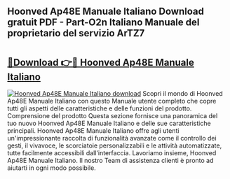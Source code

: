 ## Hoonved Ap48E Manuale Italiano Download gratuit PDF - Part-O2n Italiano Manuale del proprietario del servizio ArTZ7

# <h2><a href="http://dffxna.blite.top/?on=Hoonved+Ap48E+Manuale+Italiano">🔗Download 👉🔴 Hoonved Ap48E Manuale Italiano</a></h2>

[![Hoonved Ap48E Manuale Italiano download](https://i.imgur.com/lujVjoI.png)](http://dffxna.blite.top/?on=Hoonved+Ap48E+Manuale+Italiano)
Scopri il mondo di Hoonved Ap48E Manuale Italiano con questo Manuale utente completo che copre tutti gli aspetti delle caratteristiche e delle funzioni del prodotto. Comprensione del prodotto Questa sezione fornisce una panoramica del tuo nuovo Hoonved Ap48E Manuale Italiano e delle sue caratteristiche principali. Hoonved Ap48E Manuale Italiano offre agli utenti un'impressionante raccolta di funzionalità avanzate come il controllo dei gesti, il vivavoce, le scorciatoie personalizzabili e le attività automatizzate, tutte facilmente accessibili dall'interfaccia. Lavoriamo insieme, Hoonved Ap48E Manuale Italiano. Il nostro Team di assistenza clienti è pronto ad aiutarti in ogni modo possibile.
